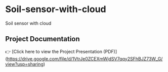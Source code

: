 # Soil-sensor-with-cloud
Soil sensor with cloud
## Project Documentation
👉 [Click here to view the Project Presentation (PDF)] (https://drive.google.com/file/d/1VtrJe0ZCEXmWjdSV7qqy2SFhBJZ73W_G/view?usp=sharing)
